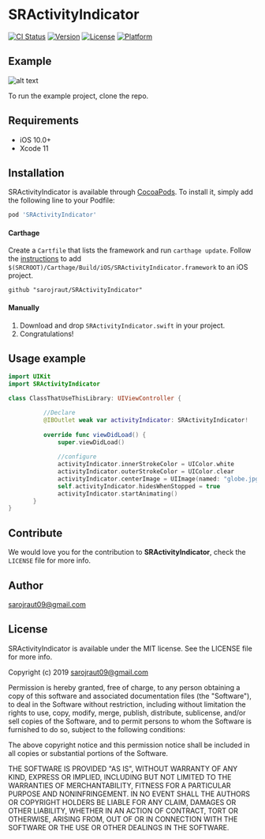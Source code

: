 # SRActivityIndicator

[![CI Status](https://img.shields.io/travis/sarojraut/SRActivityIndicator.svg?style=flat)](https://travis-ci.org/sarojraut/SRActivityIndicator)
[![Version](https://img.shields.io/cocoapods/v/SRActivityIndicator.svg?style=flat)](https://cocoapods.org/pods/SRActivityIndicator)
[![License](https://img.shields.io/cocoapods/l/SRActivityIndicator.svg?style=flat)](https://cocoapods.org/pods/SRActivityIndicator)
[![Platform](https://img.shields.io/cocoapods/p/SRActivityIndicator.svg?style=flat)](https://cocoapods.org/pods/SRActivityIndicator)

## Example
![alt text](https://github.com/sarojraut/SRActivityIndicator/blob/master/ezgif.com-resize.gif)

To run the example project, clone the repo.

## Requirements

- iOS 10.0+
- Xcode 11

## Installation

SRActivityIndicator is available through [CocoaPods](https://cocoapods.org). To install
it, simply add the following line to your Podfile:

```ruby
pod 'SRActivityIndicator'
```

#### Carthage
Create a `Cartfile` that lists the framework and run `carthage update`. Follow the [instructions](https://github.com/Carthage/Carthage#if-youre-building-for-ios) to add `$(SRCROOT)/Carthage/Build/iOS/SRActivityIndicator.framework` to an iOS project.

```
github "sarojraut/SRActivityIndicator"
```
#### Manually
1. Download and drop ```SRActivityIndicator.swift``` in your project.  
2. Congratulations!  

## Usage example

```swift
import UIKit
import SRActivityIndicator

class ClassThatUseThisLibrary: UIViewController {

          //Declare 
          @IBOutlet weak var activityIndicator: SRActivityIndicator!
          
          override func viewDidLoad() {
              super.viewDidLoad()
              
              //configure
              activityIndicator.innerStrokeColor = UIColor.white
              activityIndicator.outerStrokeColor = UIColor.clear
              activityIndicator.centerImage = UIImage(named: "globe.jpg")!
              self.activityIndicator.hidesWhenStopped = true
              activityIndicator.startAnimating()
       }
}

```

## Contribute

We would love you for the contribution to **SRActivityIndicator**, check the ``LICENSE`` file for more info.
## Author

sarojraut09@gmail.com

## License

SRActivityIndicator is available under the MIT license. See the LICENSE file for more info.

Copyright (c) 2019 sarojraut09@gmail.com 

Permission is hereby granted, free of charge, to any person obtaining a copy
of this software and associated documentation files (the "Software"), to deal
in the Software without restriction, including without limitation the rights
to use, copy, modify, merge, publish, distribute, sublicense, and/or sell
copies of the Software, and to permit persons to whom the Software is
furnished to do so, subject to the following conditions:

The above copyright notice and this permission notice shall be included in
all copies or substantial portions of the Software.

THE SOFTWARE IS PROVIDED "AS IS", WITHOUT WARRANTY OF ANY KIND, EXPRESS OR
IMPLIED, INCLUDING BUT NOT LIMITED TO THE WARRANTIES OF MERCHANTABILITY,
FITNESS FOR A PARTICULAR PURPOSE AND NONINFRINGEMENT. IN NO EVENT SHALL THE
AUTHORS OR COPYRIGHT HOLDERS BE LIABLE FOR ANY CLAIM, DAMAGES OR OTHER
LIABILITY, WHETHER IN AN ACTION OF CONTRACT, TORT OR OTHERWISE, ARISING FROM,
OUT OF OR IN CONNECTION WITH THE SOFTWARE OR THE USE OR OTHER DEALINGS IN
THE SOFTWARE.
